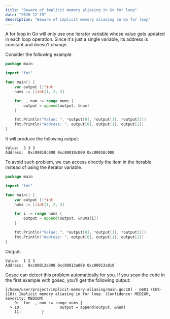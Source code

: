 ```yaml
---
title: "Beware of implicit memory aliasing in Go for loop"
date: "2020-12-19"
description: "Beware of implicit memory aliasing in Go for loop"
---
```


A for loop in Go will only use one iterator variable whose value gets updated in each loop operation.
Since it's just a single variable, its address is constant and doesn't change.

Consider the following example.
```go
package main

import "fmt"

func main() {
    var output []*int
    nums := []int{1, 2, 3}

    for _, num := range nums {
        output = append(output, &num)
    }

    fmt.Println("Value: ", *output[0], *output[1], *output[2])
    fmt.Println("Address: ", output[0], output[1], output[2])
}

```

It will produce the following output:
```
Value:  3 3 3
Address:  0xc00010c000 0xc00010c000 0xc00010c000
```

To avoid such problem, we can access directly the item in the iterable instead of using the iterator variable.

```go
package main

import "fmt"

func main() {
    var output []*int
    nums := []int{1, 2, 3}

    for i := range nums {
        output = append(output, &nums[i])
    }

    fmt.Println("Value: ", *output[0], *output[1], *output[2])
    fmt.Println("Address: ", output[0], output[1], output[2])
}
```

Output:

```
Value:  1 2 3
Address:  0xc00013a000 0xc00013a008 0xc00013a010
```

[Gosec](https://github.com/securego/gosec) can detect this problem automatically for you. If you scan the code in the first example with gosec, you'll get the following output:
```text
[/home/user/project/implicit-memory-aliasing/main.go:10] - G601 (CWE-118): Implicit memory aliasing in for loop. (Confidence: MEDIUM, Severity: MEDIUM)
    9:  for _, num := range nums {
  > 10:                 output = append(output, &num)
    11:         }
```


